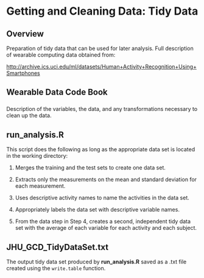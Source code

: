 # Getting and Cleaning Data: Tidy Data
## Overview
Preparation of tidy data that can be used for later analysis. Full description of wearable computing data obtained from:

http://archive.ics.uci.edu/ml/datasets/Human+Activity+Recognition+Using+Smartphones

## Wearable Data Code Book
### 
Description of the variables, the data, and any transformations necessary to clean up the data.

## run_analysis.R
This script does the following as long as the appropriate data set is located in the working directory:

1. Merges the training and the test sets to create one data set.

2. Extracts only the measurements on the mean and standard deviation for each measurement.

3. Uses descriptive activity names to name the activities in the data set.

4. Appropriately labels the data set with descriptive variable names.

5. From the data step in Step 4, creates a second, independent tidy data set with the average of each variable for each activity and each subject.

## JHU_GCD_TidyDataSet.txt
The output tidy data set produced by **run_analysis.R** saved as a .txt file created using the `write.table` function.
